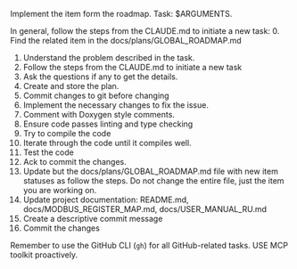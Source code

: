 Implement the item form the roadmap. Task: $ARGUMENTS.


In general, follow the steps from the CLAUDE.md to initiate a new task:
0. Find the related item in the docs/plans/GLOBAL_ROADMAP.md
1. Understand the problem described in the task.
2. Follow the steps from the CLAUDE.md to initiate a new task
3. Ask the questions if any to get the details.
3. Create and store the plan.
4. Commit changes to git before changing
5. Implement the necessary changes to fix the issue.
6. Comment with Doxygen style comments.
7. Ensure code passes linting and type checking
8. Try to compile the code
9. Iterate through the code until it compiles well.
10. Test the code
11. Ack to commit the changes.
12. Update but the docs/plans/GLOBAL_ROADMAP.md file with new item statuses as follow the steps. Do not change the entire file, just the item you are working on.
13. Update project documentation: README.md, docs/MODBUS_REGISTER_MAP.md, 
  docs/USER_MANUAL_RU.md
14. Create a descriptive commit message
15. Commit the changes

Remember to use the GitHub CLI (`gh`) for all GitHub-related tasks.
USE MCP toolkit proactively.